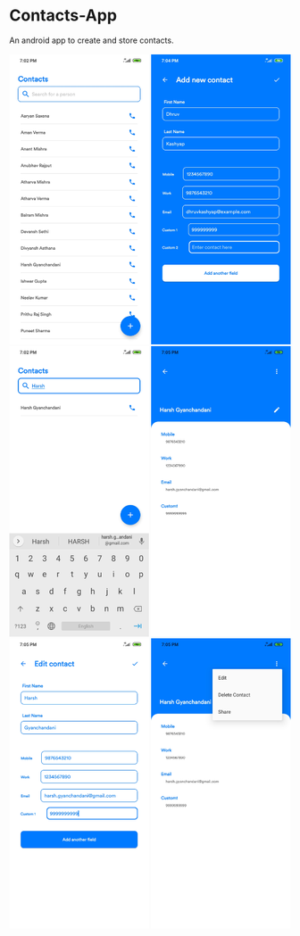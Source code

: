 # Contacts-App
An android app to create and store contacts.
<br>
<br>
<img src="https://github.com/harshh3010/Contacts-App/blob/master/AppScreenshots/MainActivity.jpg" width="250px">
<img src="https://github.com/harshh3010/Contacts-App/blob/master/AppScreenshots/AddContactActivity.jpg" width="250px">
<img src="https://github.com/harshh3010/Contacts-App/blob/master/AppScreenshots/SearchBar.jpg" width="250px">
<img src="https://github.com/harshh3010/Contacts-App/blob/master/AppScreenshots/ContactActivity.jpg" width="250px">
<img src="https://github.com/harshh3010/Contacts-App/blob/master/AppScreenshots/EditContactActivity.jpg" width="250px">
<img src="https://github.com/harshh3010/Contacts-App/blob/master/AppScreenshots/OptionsMenu.jpg" width="250px">
